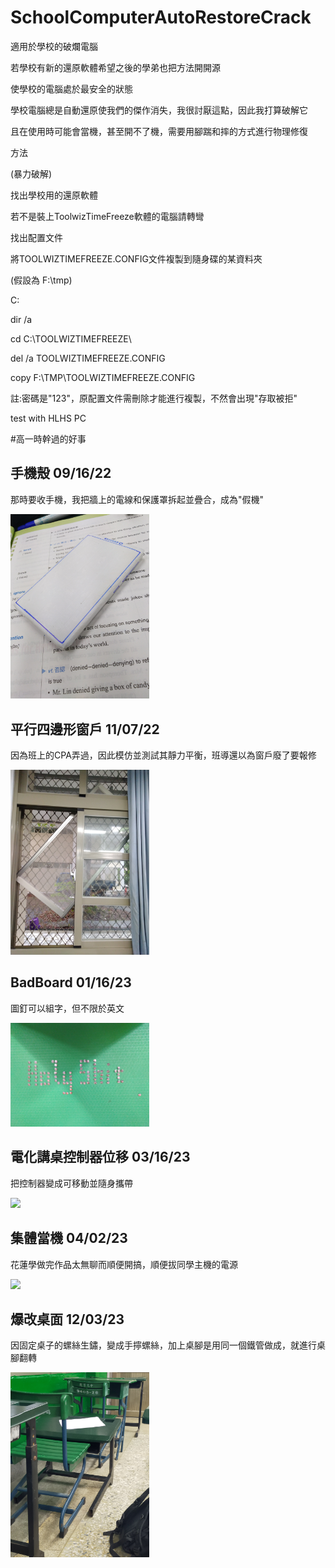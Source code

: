 # SchoolComputerAutoRestoreCrack
適用於學校的破爛電腦

若學校有新的還原軟體希望之後的學弟也把方法開開源

使學校的電腦處於最安全的狀態

學校電腦總是自動還原使我們的傑作消失，我很討厭這點，因此我打算破解它

且在使用時可能會當機，甚至開不了機，需要用腳踹和摔的方式進行物理修復


方法

(暴力破解)

找出學校用的還原軟體

若不是裝上ToolwizTimeFreeze軟體的電腦請轉彎

找出配置文件

將TOOLWIZTIMEFREEZE.CONFIG文件複製到隨身碟的某資料夾

(假設為 F:\tmp)

C:

dir /a

cd C:\TOOLWIZTIMEFREEZE\

del /a TOOLWIZTIMEFREEZE.CONFIG

copy F:\TMP\TOOLWIZTIMEFREEZE.CONFIG

註:密碼是"123"，原配置文件需刪除才能進行複製，不然會出現"存取被拒"

test with HLHS PC

#高一時幹過的好事

## 手機殼 09/16/22

那時要收手機，我把牆上的電線和保護罩拆起並疊合，成為"假機"

<p align="left">
  <img src="FakePhone.jpg" width="44%"/>
  <br>
</p>

## 平行四邊形窗戶 11/07/22

因為班上的CPA弄過，因此模仿並測試其靜力平衡，班導還以為窗戶廢了要報修

<p align="left">
  <img src="WindowArt.jpg" width="44%"/>
  <br>
</p>

## BadBoard 01/16/23

圖釘可以組字，但不限於英文

<p align="left">
  <img src="BadBoard.jpg" width="44%"/>
  <br>
</p>

## 電化講桌控制器位移 03/16/23

把控制器變成可移動並隨身攜帶

<p align="left">
  <img src="EControllerMove.jpg" width="44%"/>
  <br>
</p>

## 集體當機 04/02/23

花蓮學做完作品太無聊而順便開搞，順便拔同學主機的電源

<p align="left">
  <img src="CollectiveCrash.jpg" width="44%"/>
  <br>
</p>

## 爆改桌面 12/03/23

因固定桌子的螺絲生鏽，變成手擰螺絲，加上桌腳是用同一個鐵管做成，就進行桌腳翻轉

<p align="left">
  <img src="DeskModified.jpg" width="44%"/>
  <br>
</p>
